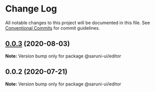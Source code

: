 # Change Log

All notable changes to this project will be documented in this file.
See [Conventional Commits](https://conventionalcommits.org) for commit guidelines.

## [0.0.3](https://github.com/tambium/saruni-ui/compare/@saruni-ui/editor@0.0.2...@saruni-ui/editor@0.0.3) (2020-08-03)

**Note:** Version bump only for package @saruni-ui/editor





## 0.0.2 (2020-07-21)

**Note:** Version bump only for package @saruni-ui/editor
